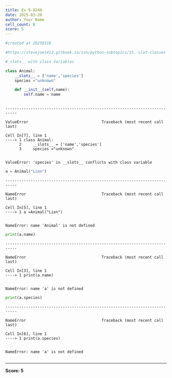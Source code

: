 ```yaml
---
title: Ex-9-8240
date: 2025-03-20
author: Your Name
cell_count: 8
score: 5
---
```


```python
#created at 20250318
```


```python
#https://stevejoe1412.gitbook.io/ssn/python-subtopics/15.-slot-classes
```


```python
#_slots__ with class Variables
```


```python
class Animal:
    __slots__ = ['name','species']
    species ="unknown"

    def __init__(self,name):
        self.name = name
        
```


    ---------------------------------------------------------------------------

    ValueError                                Traceback (most recent call last)

    Cell In[7], line 1
    ----> 1 class Animal:
          2     __slots__ = ['name','species']
          3     species ="unknown"


    ValueError: 'species' in __slots__ conflicts with class variable



```python
a = Animal("Lion")
```


    ---------------------------------------------------------------------------

    NameError                                 Traceback (most recent call last)

    Cell In[5], line 1
    ----> 1 a =Animal("Lion")


    NameError: name 'Animal' is not defined



```python
print(a.name)
```


    ---------------------------------------------------------------------------

    NameError                                 Traceback (most recent call last)

    Cell In[3], line 1
    ----> 1 print(a.name)


    NameError: name 'a' is not defined



```python
print(a.species)
```


    ---------------------------------------------------------------------------

    NameError                                 Traceback (most recent call last)

    Cell In[6], line 1
    ----> 1 print(a.species)


    NameError: name 'a' is not defined



```python

```


---
**Score: 5**